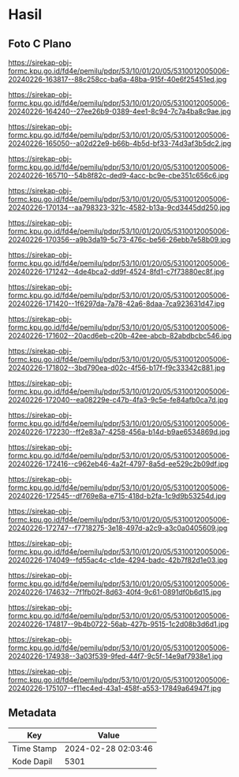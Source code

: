 # Hasil

## Foto C Plano

https://sirekap-obj-formc.kpu.go.id/fd4e/pemilu/pdpr/53/10/01/20/05/5310012005006-20240226-163817--88c258cc-ba6a-48ba-915f-40e6f25451ed.jpg

https://sirekap-obj-formc.kpu.go.id/fd4e/pemilu/pdpr/53/10/01/20/05/5310012005006-20240226-164240--27ee26b9-0389-4ee1-8c94-7c7a4ba8c9ae.jpg

https://sirekap-obj-formc.kpu.go.id/fd4e/pemilu/pdpr/53/10/01/20/05/5310012005006-20240226-165050--a02d22e9-b66b-4b5d-bf33-74d3af3b5dc2.jpg

https://sirekap-obj-formc.kpu.go.id/fd4e/pemilu/pdpr/53/10/01/20/05/5310012005006-20240226-165710--54b8f82c-ded9-4acc-bc9e-cbe351c656c6.jpg

https://sirekap-obj-formc.kpu.go.id/fd4e/pemilu/pdpr/53/10/01/20/05/5310012005006-20240226-170134--aa798323-321c-4582-b13a-9cd3445dd250.jpg

https://sirekap-obj-formc.kpu.go.id/fd4e/pemilu/pdpr/53/10/01/20/05/5310012005006-20240226-170356--a9b3da19-5c73-476c-be56-26ebb7e58b09.jpg

https://sirekap-obj-formc.kpu.go.id/fd4e/pemilu/pdpr/53/10/01/20/05/5310012005006-20240226-171242--4de4bca2-dd9f-4524-8fd1-c7f73880ec8f.jpg

https://sirekap-obj-formc.kpu.go.id/fd4e/pemilu/pdpr/53/10/01/20/05/5310012005006-20240226-171420--1f6297da-7a78-42a6-8daa-7ca923631d47.jpg

https://sirekap-obj-formc.kpu.go.id/fd4e/pemilu/pdpr/53/10/01/20/05/5310012005006-20240226-171602--20acd6eb-c20b-42ee-abcb-82abdbcbc546.jpg

https://sirekap-obj-formc.kpu.go.id/fd4e/pemilu/pdpr/53/10/01/20/05/5310012005006-20240226-171802--3bd790ea-d02c-4f56-b17f-f9c33342c881.jpg

https://sirekap-obj-formc.kpu.go.id/fd4e/pemilu/pdpr/53/10/01/20/05/5310012005006-20240226-172040--ea08229e-c47b-4fa3-9c5e-fe84afb0ca7d.jpg

https://sirekap-obj-formc.kpu.go.id/fd4e/pemilu/pdpr/53/10/01/20/05/5310012005006-20240226-172230--ff2e83a7-4258-456a-b14d-b9ae6534869d.jpg

https://sirekap-obj-formc.kpu.go.id/fd4e/pemilu/pdpr/53/10/01/20/05/5310012005006-20240226-172416--c962eb46-4a2f-4797-8a5d-ee529c2b09df.jpg

https://sirekap-obj-formc.kpu.go.id/fd4e/pemilu/pdpr/53/10/01/20/05/5310012005006-20240226-172545--df769e8a-e715-418d-b2fa-1c9d9b53254d.jpg

https://sirekap-obj-formc.kpu.go.id/fd4e/pemilu/pdpr/53/10/01/20/05/5310012005006-20240226-172747--f7718275-3e18-497d-a2c9-a3c0a0405609.jpg

https://sirekap-obj-formc.kpu.go.id/fd4e/pemilu/pdpr/53/10/01/20/05/5310012005006-20240226-174049--fd55ac4c-c1de-4294-badc-42b7f82d1e03.jpg

https://sirekap-obj-formc.kpu.go.id/fd4e/pemilu/pdpr/53/10/01/20/05/5310012005006-20240226-174632--7f1fb02f-8d63-40f4-9c61-0891df0b6d15.jpg

https://sirekap-obj-formc.kpu.go.id/fd4e/pemilu/pdpr/53/10/01/20/05/5310012005006-20240226-174817--9b4b0722-56ab-427b-9515-1c2d08b3d6d1.jpg

https://sirekap-obj-formc.kpu.go.id/fd4e/pemilu/pdpr/53/10/01/20/05/5310012005006-20240226-174938--3a03f539-9fed-44f7-9c5f-14e9af7938e1.jpg

https://sirekap-obj-formc.kpu.go.id/fd4e/pemilu/pdpr/53/10/01/20/05/5310012005006-20240226-175107--f11ec4ed-43a1-458f-a553-17849a64947f.jpg


## Metadata

| Key        | Value               |
| ---------- | ------------------- |
| Time Stamp | 2024-02-28 02:03:46 |
| Kode Dapil | 5301                |




